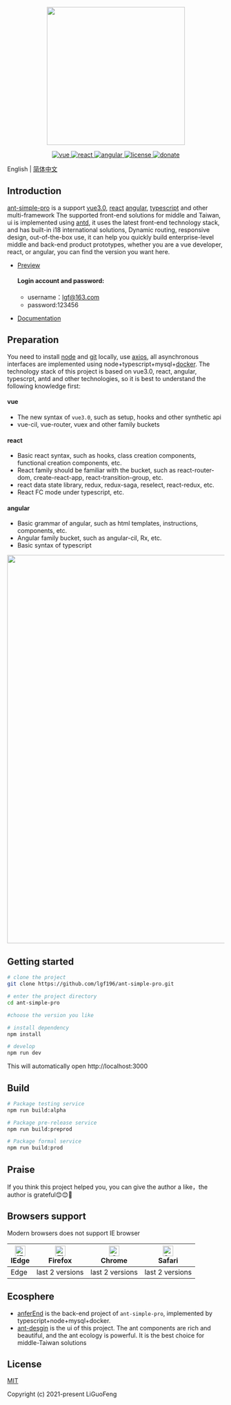 <p align="center">
  <img width="320" src="http://blog.lgf196.top/ant-simple-pro-document/logon.png">
</p>

<p align="center">
  <a href="https://github.com/vuejs/vue">
    <img src="https://img.shields.io/badge/vue-3.0.4-brightgreen.svg" alt="vue">
  </a>
  <a href="https://github.com/facebook/react">
    <img src="https://img.shields.io/badge/react-17.0.1-brightgreen.svg" alt="react">
  </a>
  <a href="https://github.com/angular/angular" rel="nofollow">
    <img src="https://img.shields.io/badge/angular-11.0.4-brightgreen.svg" alt="angular">
  </a>
  <a href="https://github.com/microsoft/TypeScript">
    <img src="https://img.shields.io/badge/typescript-4.1.2-brightgreen.svg" alt="license">
  </a>
  <a href="https://github.com/ant-design/ant-design">
    <img src="https://img.shields.io/badge/antd-4.9.3-brightgreen.svg" alt="donate">
  </a>
</p>


English | [简体中文](./README.zh-CN.md) 


## Introduction

[ant-simple-pro](https://github.com/lgf196/ant-simple-pro) is a support [vue3.0](https://github.com/vuejs/vue), [react](https://github.com/facebook/react) [angular](https://github.com/angular/angular), [typescript](https://github.com/microsoft/TypeScript) and other multi-framework The supported front-end solutions for middle and Taiwan, ui is implemented using [antd](https://github.com/ant-design/ant-design), it uses the latest front-end technology stack, and has built-in i18 international solutions, Dynamic routing, responsive design, out-of-the-box use, it can help you quickly build enterprise-level middle and back-end product prototypes, whether you are a vue developer, react, or angular, you can find the version you want here.

- [Preview](https://lgf196.top/react/login)

  #### Login account and password:

  - username：lgf@163.com
  - password:123456

- [Documentation](http://blog.lgf196.top/ant-simple-pro-document/)

## Preparation

You need to install [node](http://nodejs.org/) and [git](https://git-scm.com/) locally, use [axios](https://github.com/axios/axios), all asynchronous interfaces are implemented using node+typescript+mysql+[docker](https://www.docker.com/). The technology stack of this project is based on vue3.0, react, angular, typescrpt, antd and other technologies, so it is best to understand the following knowledge first:

#### vue

- The new syntax of `vue3.0`, such as setup, hooks and other synthetic api
- vue-cil, vue-router, vuex and other family buckets

#### react

- Basic react syntax, such as hooks, class creation components, functional creation components, etc.
- React family should be familiar with the bucket, such as react-router-dom, create-react-app, react-transition-group, etc.
- react data state library, redux, redux-saga, reselect, react-redux, etc.
- React FC mode under typescript, etc.

#### angular

- Basic grammar of angular, such as html templates, instructions, components, etc.
- Angular family bucket, such as angular-cil, Rx, etc.
- Basic syntax of typescript

<p align="center">
  <img width="900" src="http://www.bbvdd.com/d/20210108215408tms.png">
</p>

## Getting started

```bash
# clone the project
git clone https://github.com/lgf196/ant-simple-pro.git

# enter the project directory
cd ant-simple-pro

#choose the version you like

# install dependency
npm install

# develop
npm run dev
```

This will automatically open http://localhost:3000

## Build

```bash
# Package testing service
npm run build:alpha

# Package pre-release service
npm run build:preprod

# Package formal service
npm run build:prod
```

## Praise

If you think this project helped you, you can give the author a like，the author is grateful:blush::blush::rose:

## Browsers support

 Modern browsers does not support IE browser

| [<img src="https://raw.githubusercontent.com/alrra/browser-logos/master/src/edge/edge_48x48.png" alt="IE / Edge" width="24px" height="24px" />](https://godban.github.io/browsers-support-badges/)</br>IEdge | [<img src="https://raw.githubusercontent.com/alrra/browser-logos/master/src/firefox/firefox_48x48.png" alt="Firefox" width="24px" height="24px" />](https://godban.github.io/browsers-support-badges/)</br>Firefox | [<img src="https://raw.githubusercontent.com/alrra/browser-logos/master/src/chrome/chrome_48x48.png" alt="Chrome" width="24px" height="24px" />](https://godban.github.io/browsers-support-badges/)</br>Chrome | [<img src="https://raw.githubusercontent.com/alrra/browser-logos/master/src/safari/safari_48x48.png" alt="Safari" width="24px" height="24px" />](https://godban.github.io/browsers-support-badges/)</br>Safari |
| ------------------------------------------------------------ | ------------------------------------------------------------ | ------------------------------------------------------------ | ------------------------------------------------------------ |
| Edge                                                         | last 2 versions                                              | last 2 versions                                              | last 2 versions                                              |

##  Ecosphere

- [anferEnd](https://github.com/lgf196/ant-simple-pro/tree/afterEnd) is the back-end project of `ant-simple-pro`, implemented by typescript+node+mysql+docker.
- [ant-desgin](https://ant.design/index-cn) is the ui of this project. The ant components are rich and beautiful, and the ant ecology is powerful. It is the best choice for middle-Taiwan solutions

## License

[MIT](https://github.com/lgf196/ant-simple-pro/blob/master/LICENSE)

Copyright (c) 2021-present LiGuoFeng
